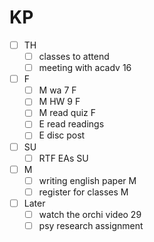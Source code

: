 # KP

- [ ] TH
  - [ ] classes to attend
  - [ ] meeting with acadv 16

- [ ] F
  - [ ] M wa 7 F
  - [ ] M HW 9 F
  - [ ] M read quiz F
  - [ ] E read readings 
  - [ ] E disc post

- [ ] SU
  - [ ] RTF EAs SU

- [ ] M
  - [ ] writing english paper M
  - [ ] register for classes M

- [ ] Later
  - [ ] watch the orchi video 29
  - [ ] psy research assignment
